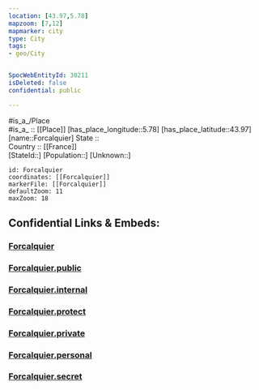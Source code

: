 ```yaml
---
location: [43.97,5.78] 
mapzoom: [7,12] 
mapmarker: city 
type: City
tags:
- geo/City


SpocWebEntityId: 30211
isDeleted: false
confidential: public

---
```

#is_a_/Place  
#is_a_ :: [[Place]] 
[has_place_longitude::5.78] 
[has_place_latitude::43.97] 
[name::Forcalquier] 
State ::  
Country :: [[France]]  
[StateId::] 
[Population::] 
[Unknown::] 


```leaflet
id: Forcalquier
coordinates: [[Forcalquier]] 
markerFile: [[Forcalquier]] 
defaultZoom: 11 
maxZoom: 18
```


## Confidential Links & Embeds: 

### [Forcalquier](/_Standards/Earth/Continent/Europe/Europe~West/France/regions~France/Provence-Alpes-Côte_d'Azur/departments~Provence/Alpes-de-Haute-Provence/communes~Alpes-de-Haute/Forcalquier/cities~Forcalquier/Forcalquier.md) 

### [Forcalquier.public](/_public/Earth/Continent/Europe/Europe~West/France/regions~France/Provence-Alpes-Côte_d'Azur/departments~Provence/Alpes-de-Haute-Provence/communes~Alpes-de-Haute/Forcalquier/cities~Forcalquier/Forcalquier.public.md) 

### [Forcalquier.internal](/_internal/Earth/Continent/Europe/Europe~West/France/regions~France/Provence-Alpes-Côte_d'Azur/departments~Provence/Alpes-de-Haute-Provence/communes~Alpes-de-Haute/Forcalquier/cities~Forcalquier/Forcalquier.internal.md) 

### [Forcalquier.protect](/_protect/Earth/Continent/Europe/Europe~West/France/regions~France/Provence-Alpes-Côte_d'Azur/departments~Provence/Alpes-de-Haute-Provence/communes~Alpes-de-Haute/Forcalquier/cities~Forcalquier/Forcalquier.protect.md) 

### [Forcalquier.private](/_private/Earth/Continent/Europe/Europe~West/France/regions~France/Provence-Alpes-Côte_d'Azur/departments~Provence/Alpes-de-Haute-Provence/communes~Alpes-de-Haute/Forcalquier/cities~Forcalquier/Forcalquier.private.md) 

### [Forcalquier.personal](/_personal/Earth/Continent/Europe/Europe~West/France/regions~France/Provence-Alpes-Côte_d'Azur/departments~Provence/Alpes-de-Haute-Provence/communes~Alpes-de-Haute/Forcalquier/cities~Forcalquier/Forcalquier.personal.md) 

### [Forcalquier.secret](/_secret/Earth/Continent/Europe/Europe~West/France/regions~France/Provence-Alpes-Côte_d'Azur/departments~Provence/Alpes-de-Haute-Provence/communes~Alpes-de-Haute/Forcalquier/cities~Forcalquier/Forcalquier.secret.md)

